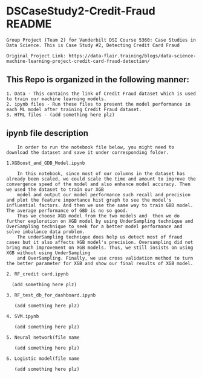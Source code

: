 # DSCaseStudy2-Credit-Fraud README
    Group Project (Team 2) for Vanderbilt DSI Course 5360: Case Studies in Data Science. This is Case Study #2, Detecting Credit Card Fraud

    Original Project Link: https://data-flair.training/blogs/data-science-machine-learning-project-credit-card-fraud-detection/

## This Repo is organized in the following manner: 
    1. Data - This contains the link of Credit Fraud dataset which is used to train our machine learning models.
    2. ipynb files - Run these files to present the model performance in each ML model after training Credit Fraud dataset.
    3. HTML files - (add something here plz)

## ipynb file description
        In order to run the notebook file below, you might need to download the dataset and save it under corresponding folder.

    1.XGBoost_and_GDB_Model.ipynb
    
        In this notebook, since most of our columns in the dataset has already been scaled, we could scale the time and amount to improve the convergence speed of the model and also enhance model accuracy. Then we used the dataset to train our XGB 
        model and output our model performance such recall and precision and plot the feature importance hist graph to see the model's influential factors. And then we use the same way to train GBD model. The average performance of GBD is no so good. 
        Thus we choose XGB model from the two models and  then we do further exploration on XGB model by using UnderSampling technique and OverSampling technique to seek for a better model performance and solve imbalance data problem. 
        The underSampling technique does help us detect most of fraud cases but it also affects XGB model's precision. Oversampling did not bring much improvement on XGB models. Thus, we still insists on using XGB without using UnderSampling 
        and OverSampling. Finally, we use cross validation method to turn the better parameter for XGB and show our final results of XGB model.

    2. RF_credit card.ipynb
    
      (add something here plz)
   
    3. RF_test_db_for_dashboard.ipynb   
    
       (add something here plz)
       
    4. SVM.ipynb
    
       (add something here plz)
       
    5. Neural network(file name
    
       (add something here plz)
       
    6. Logistic model(file name
    
       (add something here plz)
